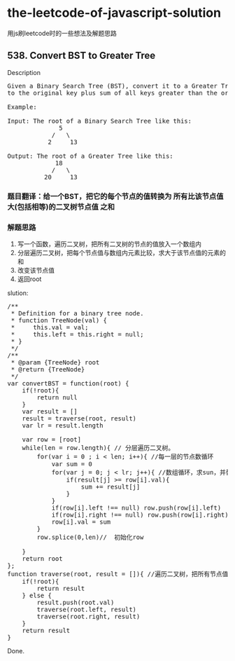 
# the-leetcode-of-javascript-solution
用js刷leetcode时的一些想法及解题思路

## 538. Convert BST to Greater Tree
Description
<pre>
Given a Binary Search Tree (BST), convert it to a Greater Tree such that every key of the original BST is changed
to the original key plus sum of all keys greater than the original key in BST.

Example:

Input: The root of a Binary Search Tree like this:
              5
            /   \
           2     13

Output: The root of a Greater Tree like this:
             18
            /   \
          20     13
</pre>

### 题目翻译：给一个BST，把它的每个节点的值转换为  所有比该节点值大(包括相等)的二叉树节点值 之和   
### 解题思路
1. 写一个函数，遍历二叉树，把所有二叉树的节点的值放入一个数组内
2. 分层遍历二叉树，把每个节点值与数组内元素比较，求大于该节点值的元素的和
3. 改变该节点值
4. 返回root

slution:
<pre>
/**
 * Definition for a binary tree node.
 * function TreeNode(val) {
 *     this.val = val;
 *     this.left = this.right = null;
 * }
 */
/**
 * @param {TreeNode} root
 * @return {TreeNode}
 */
var convertBST = function(root) {
    if(!root){
        return null
    }
    var result = []
    result = traverse(root, result)
    var lr = result.length
    
    var row = [root]
    while(len = row.length){ // 分层遍历二叉树。
        for(var i = 0 ; i < len; i++){ //每一层的节点数循环
            var sum = 0
            for(var j = 0; j < lr; j++){ //数组循环，求sun，并替换节点值
                if(result[j] >= row[i].val){
                    sum += result[j]
                }
            }
            if(row[i].left !== null) row.push(row[i].left)
            if(row[i].right !== null) row.push(row[i].right)
            row[i].val = sum
        }
        row.splice(0,len)//  初始化row

    }
    return root
};
function traverse(root, result = []){ //遍历二叉树，把所有节点值push到数组内。
    if(!root){
        return result
    } else {
        result.push(root.val)
        traverse(root.left, result)
        traverse(root.right, result)
    }
    return result
}
</pre>
Done.
